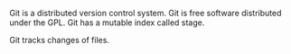 Git is a distributed version control system.
Git is free software distributed under the GPL.
Git has a mutable index called stage.

Git tracks changes of files.


